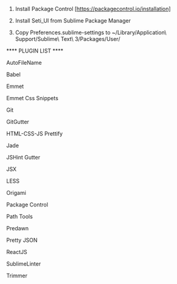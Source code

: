 1.  Install Package Control [https://packagecontrol.io/installation]

2.  Install Seti_UI from Sublime Package Manager

3.  Copy Preferences.sublime-settings
  to ~/Library/Application\ Support/Sublime\ Text\ 3/Packages/User/


**** PLUGIN LIST ****

AutoFileName

Babel

Emmet

Emmet Css Snippets

Git

GitGutter

HTML-CSS-JS Prettify

Jade

JSHint Gutter

JSX

LESS

Origami

Package Control

Path Tools

Predawn

Pretty JSON

ReactJS

SublimeLinter

Trimmer
